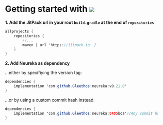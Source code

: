 # Getting started with [![](https://jitpack.io/v/Gleethos/neureka.svg)](https://jitpack.io/#Gleethos/neureka)

**1. Add the JitPack url in your root `build.gradle` at the end of `repositories`**

```java
allprojects {
	repositories {
		//...
		maven { url 'https://jitpack.io' }
	}
}
```

**2. Add Neureka as dependency**

...either by specifiying the version tag:

```java
dependencies {
	implementation 'com.github.Gleethos:neureka:v0.21.0'
}
```

...or by using a custom commit hash instead:

```java
dependencies {
	implementation 'com.github.Gleethos:neureka:8485bca'//Any commit hash...
}
```

